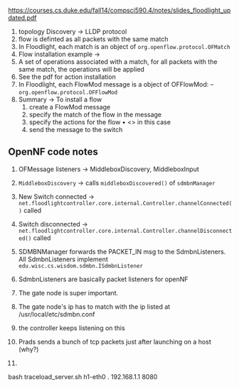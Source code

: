 

https://courses.cs.duke.edu/fall14/compsci590.4/notes/slides_floodlight_updated.pdf
1. topology Discovery -> LLDP protocol
2. flow is definted as all packets with the same match
3. In Floodlight, each match is an object of `org.openflow.protocol.OFMatch` 
4. Flow installation example -> 
5. A set of operations associated with a match, for all packets with the same match, the operations will be applied
6. See the pdf for action installation
7. In Floodlight, each FlowMod message is a object of OFFlowMod: – `org.openflow.protocol.OFFlowMod`
8. Summary ->
	To install a flow
	1. create a FlowMod message
	2. specify the match of the flow in the message
	3. specify the actions for the flow
	• <<output>> in this case 
	4. send the message to the switch




OpenNF code notes
------------------

1. OFMessage listeners -> MiddleboxDiscovery, MiddleboxInput
2. `MiddleboxDiscovery` -> calls `middleboxDiscovered()` of `sdmbnManager`
3. New Switch connected -> `net.floodlightcontroller.core.internal.Controller.channelConnected()` called
4. Switch disconnected -> `net.floodlightcontroller.core.internal.Controller.channelDisconnected()` called
5. SDMBNManager forwards the PACKET_IN msg to the SdmbnListeners. All SdmbnListeners implement `edu.wisc.cs.wisdom.sdmbn.ISdmbnListener`
6. SdmbnListeners are basically packet listeners for openNF

7. The gate node is super important.
8. The gate node's ip has to match with the ip listed at /usr/local/etc/sdmbn.conf
9. the controller keeps listening on this 

9. Prads sends a bunch of tcp packets just after launching on a host (why?)
10.





bash traceload_server.sh h1-eth0 . 192.168.1.1 8080